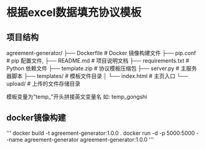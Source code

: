 # 根据excel数据填充协议模板

## 项目结构
agreement-generator/
├── Dockerfile          # Docker 镜像构建文件
├── pip.conf            # pip 配置文件,
├── README.md           # 项目说明文档
├── requirements.txt    # Python 依赖文件
├── template.zip        # 协议模板压缩包
├── server.py           # 主服务器脚本
├── templates/          # 模板文件目录
│   └── index.html      # 主页入口
└── upload/             # 上传的文件存储目录


模板变量为"temp_"开头拼接英文变量名 如: temp_gongshi

## docker镜像构建
'''
docker build -t agreement-generator:1.0.0 .
docker run -d -p 5000:5000 --name  agreement-generator agreement-generator:1.0.0
'''